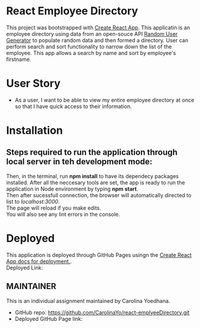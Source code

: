# React Employee Directory

This project was bootstrapped with [Create React App](https://github.com/facebook/create-react-app). This applicatin is an employee directory using data from an open-souce API [Random User Generator](https://https://randomuser.me/) to populate random data and then formed a directory. User can perform search and sort functionality to narrow down the list of the employee. This app allows a search by name and sort by employee's firstname.

# User Story

- As a user, I want to be able to view my entire employee directory at once so that I have quick access to their information.

# Installation

## Steps required to run the application through **local server** in teh development mode:

Then, in the terminal, run **npm install** to have its dependecy packages installed. After all the neccesary tools are set, the app is ready to run the application in Node environment by typing **npm start**. \
Then after sucessfull connection, the browser will automatically directed to list to _localhost:3000_. \
The page will reload if you make edits.\
You will also see any lint errors in the console.

# Deployed

This application is deployed through GitHub Pages usingn the [Create React App docs for deployment.](https://create-react-app.dev/docs/deployment/#github-pages). \
Deployed Link:

## MAINTAINER

This is an individual assignment maintained by Carolina Yoedhana.

- GitHub repo: https://github.com/CarolinaYo/react-emplyeeDirectory.git
- Deployed GitHub Page link:
